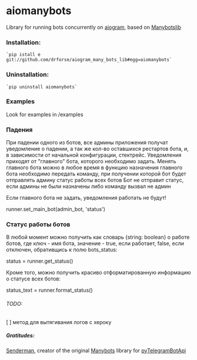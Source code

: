 # aiomanybots
Library for running bots concurrently on [aiogram](https://github.com/aiogram/aiogram), 
based on [Manybotslib](https://github.com/Senderman/manybotslib)

### Installation:
    `pip istall e git://github.com/drforse/aiogram_many_bots_lib#egg=aiomanybots`
### Uninstallation:
    `pip uninstall aiomanybots`

### Examples
Look for examples in /examples

### Падения
При падении одного из ботов, все админы приложения получат уведомление о падении, а так же кол-во оставшихся рестартов бота, и, в зависимости от начальной конфигурации, стектрейс. Уведомления приходят от "главного" бота, которого необходимо задать. Менять главного бота можно в любое время в функцию назначения главного бота необходимо передать команду, при получении которой бот будет отправлять админу статус работы всех ботов Бот не отправит статус, если админы не были назначены либо команду вызвал не админ

Eсли главного бота не задать, уведомления работать не будут!

runner.set_main_bot(admin_bot, 'status')

### Статус работы ботов
В любой момент можно получить как словарь {string: boolean} о работе ботов, где ключ - имя бота, значение - true, если работает, false, если отключен, обративщись к полю bots_status:

status = runner.get_status()

Кроме того, можно получить красиво отформатированную информацию о статусе всех ботов:

status_text = runner.format_status()

###### TODO:
[ ] метод для вытягивания логов с хероку

##### Gratitudes:
 [Senderman](https://github.com/Senderman), creator of the original [Manybots](https://github.com/Senderman/manybotslib) library for [pyTelegramBotApi](https://github.com/eternnoir/pyTelegramBotAPI)